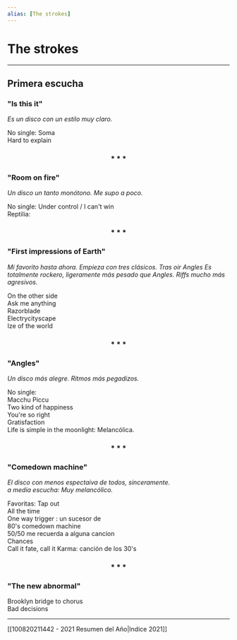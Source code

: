 ```yaml
---
alias: [The strokes]
---
```


# The strokes
---

## Primera escucha    
### "Is this it"
_Es un disco con un estilo muy claro._

No single: Soma  
Hard to explain  

<div align='center'>
   <h3> * * * </h3>
</div>

### "Room on fire"  
_Un disco un tanto monótono. Me supo a poco._
  
No single: Under control / I can't win  
Reptilia:  

<div align='center'>
  <h3> * * * </h3>
</div>

### "First impressions of Earth"    
_Mi favorito hasta ahora. Empieza con tres clásicos._ 
*Tras oir Angles* _Es totalmente rockero, ligeramente más pesado que Angles. Riffs mucho más agresivos._  
  
On the other side  
Ask me anything  
Razorblade  
Electrycityscape  
Ize of the world  

<div align='center'>
  <h3> * * * </h3>
</div>

### "Angles"  
_Un disco más alegre. Ritmos más pegadizos._
  
No single:  
Macchu Piccu  
Two kind of happiness  
You're so right  
Gratisfaction  
Life is simple in the moonlight: Melancólica.

<div align='center'>
  <h3> * * * </h3>
</div>

### "Comedown machine"    
_El disco con menos espectaiva de todos, sinceramente._  
*a media escucha: Muy melancólico.*  
  
Favoritas: Tap out  
All the time  
One way trigger : un sucesor de  
80's comedown machine  
50/50 me recuerda a alguna cancion  
Chances  
Call it fate, call it Karma: canción de los 30's 

<div align='center'>
	<h3> * * * </h3>
</div>

### "The new abnormal"  
Brooklyn bridge to chorus  
Bad decisions

___

[[100820211442 - 2021 Resumen del Año|Indice 2021]]